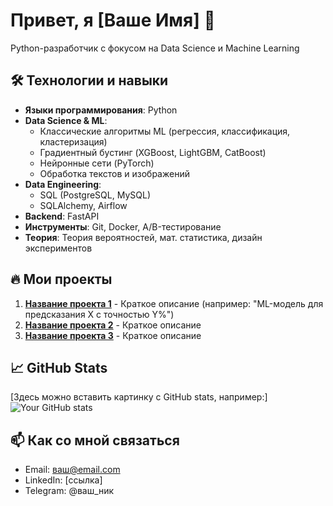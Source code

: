# Привет, я [Ваше Имя] 👋

Python-разработчик с фокусом на Data Science и Machine Learning

## 🛠 Технологии и навыки

- **Языки программирования**: Python
- **Data Science & ML**: 
  - Классические алгоритмы ML (регрессия, классификация, кластеризация)
  - Градиентный бустинг (XGBoost, LightGBM, CatBoost)
  - Нейронные сети (PyTorch)
  - Обработка текстов и изображений
- **Data Engineering**:
  - SQL (PostgreSQL, MySQL) 
  - SQLAlchemy, Airflow
- **Backend**: FastAPI
- **Инструменты**: Git, Docker, A/B-тестирование
- **Теория**: Теория вероятностей, мат. статистика, дизайн экспериментов

## 🔥 Мои проекты

1. **[Название проекта 1](ссылка)** - Краткое описание (например: "ML-модель для предсказания X с точностью Y%")
2. **[Название проекта 2](ссылка)** - Краткое описание
3. **[Название проекта 3](ссылка)** - Краткое описание

## 📈 GitHub Stats

[Здесь можно вставить картинку с GitHub stats, например:]
![Your GitHub stats](https://github-readme-stats.vercel.app/api?username=yourusername&show_icons=true&theme=radical)

## 📫 Как со мной связаться

- Email: ваш@email.com
- LinkedIn: [ссылка]
- Telegram: @ваш_ник

